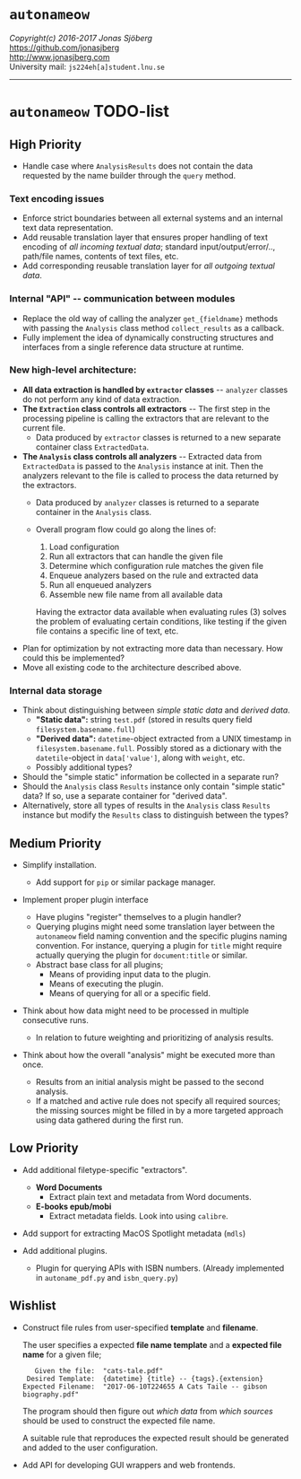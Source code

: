 `autonameow`
============
*Copyright(c) 2016-2017 Jonas Sjöberg*  
<https://github.com/jonasjberg>  
<http://www.jonasjberg.com>  
University mail: `js224eh[a]student.lnu.se`  

--------------------------------------------------------------------------------

`autonameow` TODO-list
======================


High Priority
-------------

* Handle case where `AnalysisResults` does not contain the data requested by
  the name builder through the `query` method.

### Text encoding issues

* Enforce strict boundaries between all external systems and an internal text
  data representation.
* Add reusable translation layer that ensures proper handling of text encoding
  of *all incoming textual data*; standard input/output/error/.., path/file
  names, contents of text files, etc.
* Add corresponding reusable translation layer for *all outgoing textual data*.

### Internal "API" -- communication between modules

* Replace the old way of calling the analyzer `get_{fieldname}` methods
  with passing the `Analysis` class method `collect_results` as a callback.
* Fully implement the idea of dynamically constructing structures and
  interfaces from a single reference data structure at runtime.

### New high-level architecture:

* __All data extraction is handled by `extractor` classes__ --
  `analyzer` classes do not perform any kind of data extraction.
* __The `Extraction` class controls all extractors__ --
  The first step in the processing pipeline is calling the extractors that are
  relevant to the current file.
    * Data produced by `extractor` classes is returned to a new separate
      container class `ExtractedData`.
* __The `Analysis` class controls all analyzers__ --
  Extracted data from `ExtractedData` is passed to the `Analysis` instance at
  init.  Then the analyzers relevant to the file is called to process the data
  returned by the extractors.
    * Data produced by `analyzer` classes is returned to a separate
      container in the `Analysis` class.
    * Overall program flow could go along the lines of:
        1. Load configuration
        2. Run all extractors that can handle the given file
        3. Determine which configuration rule matches the given file
        4. Enqueue analyzers based on the rule and extracted data
        5. Run all enqueued analyzers
        6. Assemble new file name from all available data

        Having the extractor data available when evaluating rules (3) solves
        the problem of evaluating certain conditions, like testing if the
        given file contains a specific line of text, etc.
* Plan for optimization by not extracting more data than necessary.
  How could this be implemented?
* Move all existing code to the architecture described above.

### Internal data storage

* Think about distinguishing between *simple static data* and *derived data*.
    * __"Static data":__ string `test.pdf`
      (stored in results query field `filesystem.basename.full`)
    * __"Derived data":__ `datetime`-object extracted from a UNIX timestamp
      in `filesystem.basename.full`. Possibly stored as a dictionary with
      the `datetile`-object in `data['value']`, along with `weight`, etc.
    * Possibly additional types?
* Should the "simple static" information be collected in a separate run?
* Should the `Analysis` class `Results` instance only contain "simple static"
  data? If so, use a separate container for "derived data".
* Alternatively, store all types of results in the `Analysis` class `Results`
  instance but modify the `Results` class to distinguish between the types?


Medium Priority
---------------

* Simplify installation.
    * Add support for `pip` or similar package manager.

* Implement proper plugin interface
    * Have plugins "register" themselves to a plugin handler?
    * Querying plugins might need some translation layer between the
      `autonameow` field naming convention and the specific plugins naming
      convention. For instance, querying a plugin for `title` might require
      actually querying the plugin for `document:title` or similar.
    * Abstract base class for all plugins;
        * Means of providing input data to the plugin.
        * Means of executing the plugin.
        * Means of querying for all or a specific field.

* Think about how data might need to be processed in multiple consecutive runs.
    * In relation to future weighting and prioritizing of analysis results.

* Think about how the overall "analysis" might be executed more than once.
    * Results from an initial analysis might be passed to the second analysis.
    * If a matched and active rule does not specify all required sources; the
      missing sources might be filled in by a more targeted approach using data
      gathered during the first run.



Low Priority
------------

* Add additional filetype-specific "extractors".
    * __Word Documents__
        * Extract plain text and metadata from Word documents.
    * __E-books epub/mobi__
        * Extract metadata fields. Look into using `calibre`.

* Add support for extracting MacOS Spotlight metadata (`mdls`)

* Add additional plugins.
    * Plugin for querying APIs with ISBN numbers.
      (Already implemented in `autoname_pdf.py` and `isbn_query.py`)


Wishlist
--------

* Construct file rules from user-specified __template__ and __filename__.

    The user specifies a expected __file name template__ and
    a __expected file name__ for a given file;

    ```
       Given the file:  "cats-tale.pdf"
     Desired Template:  {datetime} {title} -- {tags}.{extension}
    Expected Filename:  "2017-06-10T224655 A Cats Taile -- gibson biography.pdf"
    ```

    The program should then figure out *which data* from *which sources*
    should be used to construct the expected file name.

    A suitable rule that reproduces the expected result should be generated
    and added to the user configuration.

* Add API for developing GUI wrappers and web frontends.
